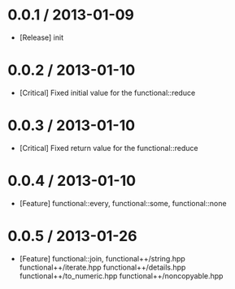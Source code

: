 # 0.0.1  / 2013-01-09
* [Release] init

# 0.0.2  / 2013-01-10
* [Critical] Fixed initial value for the functional::reduce

# 0.0.3  / 2013-01-10
* [Critical] Fixed return value for the functional::reduce

# 0.0.4  / 2013-01-10
* [Feature] functional::every, functional::some, functional::none

# 0.0.5  / 2013-01-26
* [Feature] functional::join,
  functional++/string.hpp
  functional++/iterate.hpp
  functional++/details.hpp
  functional++/to_numeric.hpp
  functional++/noncopyable.hpp
